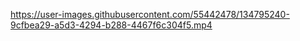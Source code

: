 

https://user-images.githubusercontent.com/55442478/134795240-9cfbea29-a5d3-4294-b288-4467f6c304f5.mp4


